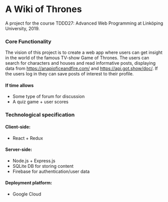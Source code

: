 # A Wiki of Thrones
A project for the course TDDD27: Advanced Web Programming at Linköping University, 2019.

### Core Functionality
The vision of this project is to create a web app where users can get insight in the world of the famous TV-show Game of Thrones. The users can search for characters and houses and read informative posts, displaying data from https://anapioficeandfire.com/ and https://api.got.show/doc/. If the users log in they can save posts of interest to their profile.
 
#### If time allows
- Some type of forum for discussion
- A quiz game + user scores

### Technological specification

#### Client-side: 
- React + Redux

#### Server-side:
- Node.js + Express.js
- SQLite DB for storing content
- Firebase for authentication/user data

#### Deployment platform:
- Google Cloud
